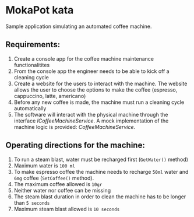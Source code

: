 # MokaPot kata

Sample application simulating an automated coffee machine.

## Requirements:

1. Create a console app for the coffee machine maintenance functionalitites
1. From the console app the engineer needs to be able to kick off a cleaning cycle
1. Create a website for the users to interact with the machine. 
The website allows the user to choose the options to make the coffee (espresso, cappuccino, latte, americano)
1. Before any new coffee is made, the machine must run a cleaning cycle automatically
1. The software will interact with the physical machine through the interface *ICoffeeMachineService*. A mock implementation of the machine logic is provided: *CoffeeMachineService*.

## Operating directions for the machine:

1. To run a steam blast, water must be recharged first (```GetWater()``` method)
1. Maximum water is ```100 ml```
1. To make espresso coffee the machine needs to recharge ```50ml``` water and ```6mg``` coffee (```SetCoffee()``` method).
1. The maximum coffee allowed is ```10gr```
1. Neither water nor coffee can be missing
1. The steam blast duration in order to clean the machine has to be longer than ```5 seconds```
1. Maximum steam blast allowed is ```10 seconds```
